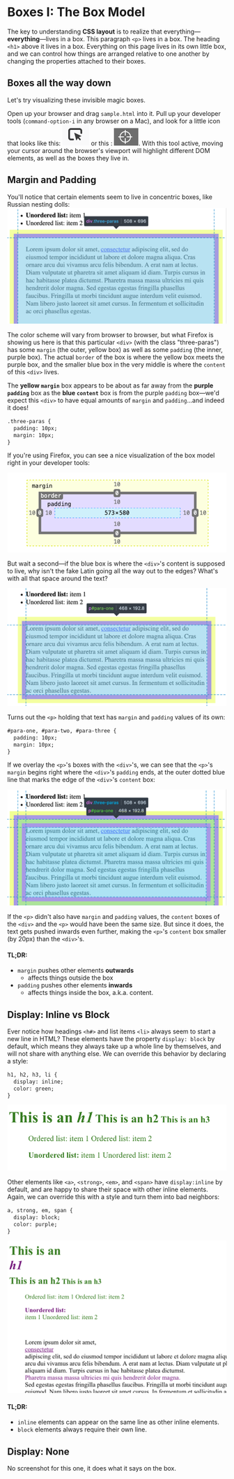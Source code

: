 # Boxes I: The Box Model

The key to understanding **CSS layout** is to realize that everything—**everything**—lives in a box. This paragraph `<p>` lives in a box. The heading `<h1>` above it lives in a box. Everything on this page lives in its own little box, and we can control how things are arranged relative to one another by changing the properties attached to their boxes.

## Boxes all the way down
Let's try visualizing these invisible magic boxes.

Open up your browser and drag `sample.html` into it. Pull up your developer tools (`command-option-i` in any browser on a Mac), and look for a little icon that looks like this: ![selectorA](./assets/selectorA.png) or this : ![selectorB](./assets/selectorB.png). With this tool active, moving your cursor around the browser's viewport will highlight different DOM elements, as well as the boxes they live in.

## Margin and Padding

You'll notice that certain elements seem to live in concentric boxes, like Russian nesting dolls:
![three-paras](./assets/three-paras.png)

The color scheme will vary from browser to browser, but what Firefox is showing us here is that this particular `<div>` (with the class "three-paras") has some `margin` (the outer, yellow box) as well as some `padding` (the inner, purple box). The actual `border` of the box is where the yellow box meets the purple box, and the smaller blue box in the very middle is where the `content` of this `<div>` lives.

The **yellow `margin`** box appears to be about as far away from the **purple `padding`** box as the **blue `content`** box is from the purple `padding` box—we'd expect this `<div>` to have equal amounts of `margin` and `padding`...and indeed it does!

```
.three-paras {
  padding: 10px;
  margin: 10px;
}
```

If you're using Firefox, you can see a nice visualization of the box model right in your developer tools:

![firefox-box](./assets/ffBox.png)

But wait a second—if the blue box is where the `<div>`'s content is supposed to live, why isn't the fake Latin going all the way out to the edges? What's with all that space around the text?

![para-one](./assets/para-one.png)

Turns out the `<p>` holding that text has `margin` and `padding` values of its own:
```
#para-one, #para-two, #para-three {
  padding: 10px;
  margin: 10px;
}
```

If we overlay the `<p>`'s boxes with the `<div>`'s, we can see that the `<p>`'s `margin` begins right where the `<div>`'s `padding` ends, at the outer dotted blue line that marks the edge of the `<div>`'s `content` box:

![overlay](./assets/overlay.png)

If the `<p>` didn't also have `margin` and `padding` values, the `content` boxes of the `<div>` and the `<p>` would have been the same size. But since it does, the text gets pushed inwards even further, making the `<p>`'s `content` box smaller (by 20px) than the `<div>`'s.

#### TL;DR:
- `margin` pushes other elements **outwards**
  - affects things outside the box
- `padding` pushes other elements **inwards**
  - affects things inside the box, a.k.a. content.

## Display: Inline vs Block
Ever notice how headings `<h#>` and list items `<li>` always seem to start a new line in HTML? These elements have the property `display: block` by default, which means they always take up a whole line by themselves, and will not share with anything else.  We can override this behavior by declaring a style:
```
h1, h2, h3, li {
  display: inline;
  color: green;
}
```
![inline](./assets/inline.png)

Other elements like `<a>`, `<strong>`, `<em>`, and `<span>` have `display:inline`
 by default, and are happy to share their space with other inline elements. Again, we can override this with a style and turn them into bad neighbors:
 ```
 a, strong, em, span {
   display: block;
   color: purple;
 }
```
![block](./assets/block.png)

#### TL;DR:
- `inline` elements can appear on the same line as other inline elements.
- `block` elements always require their own line.

## Display: None
No screenshot for this one, it does what it says on the box.
